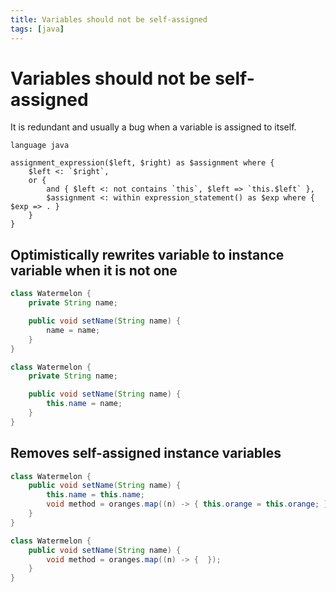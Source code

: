 ```yaml
---
title: Variables should not be self-assigned
tags: [java]
---
```


# Variables should not be self-assigned

It is redundant and usually a bug when a variable is assigned to itself.


```grit
language java

assignment_expression($left, $right) as $assignment where {
	$left <: `$right`,
	or {
		and { $left <: not contains `this`, $left => `this.$left` },
		$assignment <: within expression_statement() as $exp where { $exp => . }
	}
}
```

## Optimistically rewrites variable to instance variable when it is not one

```java
class Watermelon {
    private String name;

    public void setName(String name) {
        name = name;
    }
}
```

```java
class Watermelon {
    private String name;

    public void setName(String name) {
        this.name = name;
    }
}
```

## Removes self-assigned instance variables

```java
class Watermelon {
    public void setName(String name) {
        this.name = this.name;
        void method = oranges.map((n) -> { this.orange = this.orange; });
    }
}
```

```java
class Watermelon {
    public void setName(String name) {
        void method = oranges.map((n) -> {  });
    }
}
```
